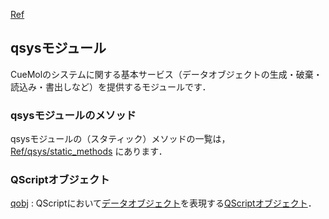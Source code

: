 [Ref](../../Ref)
## qsysモジュール

CueMolのシステムに関する基本サービス（データオブジェクトの生成・破棄・読込み・書出しなど）を提供するモジュールです．

### qsysモジュールのメソッド
qsysモジュールの（スタティック）メソッドの一覧は，
[Ref/qsys/static_methods](../../Ref/qsys/static_methods)
にあります．

### QScriptオブジェクト
[qobj](../../Ref/qsys/qobj)
:   QScriptにおいて[データオブジェクト](../../Ref/Object)を表現する[QScriptオブジェクト](../../Ref/QScriptObject)．
